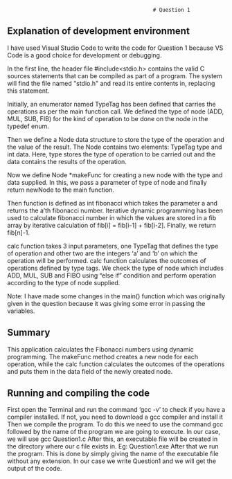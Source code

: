                                                    # Question 1

## Explanation of development environment
I have used Visual Studio Code to write the code for Question 1 because VS Code is a good choice for development or debugging.

In the first line, the header file #include<stdio.h> contains the valid C sources statements that can be compiled as part of a program. The system will find the file named "stdio.h" and read its entire contents in, replacing this statement.

Initially, an enumerator named TypeTag has been defined that carries the operations as per the main function call. We defined the type of node (ADD, MUL, SUB, FIB) for the kind of operation to be done on the node in the typedef enum. 

Then we define a Node data structure to store the type of the operation and the value of the result. The Node contains two elements: TypeTag type and int data. Here, type stores the type of operation to be carried out and the data contains the results of the operation.

Now we define Node *makeFunc for creating a new node with the type and data supplied. In this, we pass a parameter of type of node and finally return newNode to the main function.

Then function is defined as int fibonacci which takes the parameter a and returns the a’th fibonacci number. Iterative dynamic programming has been used to calculate fibonacci number in which the values are stored in a fib array by iterative calculation of fib[i] = fib[i-1] + fib[i-2]. Finally, we return fib[n]-1.

calc function takes 3 input parameters, one TypeTag that defines the type of operation and other two are the integers ‘a’ and ‘b’ on which the operation will be performed. calc function calculates the outcomes of operations defined by type tags. We check the type of node which includes ADD, MUL, SUB and FIBO using “else if” condition and perform operation according to the type of node supplied. 

Note: I have made some changes in the main() function which was originally given in the question because it was giving some error in passing the variables.  

## Summary 
This application calculates the Fibonacci numbers using dynamic programming. The makeFunc method creates a new node for each operation, while the calc function calculates the outcomes of the operations and puts them in the data field of the newly created node. 

## Running and compiling the code
First open the Terminal and run the command ‘gcc -v’ to check if you have a compiler installed. If not, you need to download a gcc compiler and install it
Then we compile the program. To do this we need to use the command gcc followed by the name of the program we are going to execute. In our case, we will use gcc Question1.c
After this, an executable file will be created in the directory where our c file exists in. Eg: Question1.exe
After that we run the program. This is done by simply giving the name of the executable file without any extension. In our case we write Question1 and we will get the output of the code.
